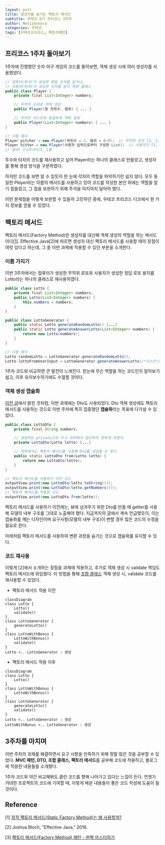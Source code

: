 ```yaml
---
layout: post
title: 생성자를 숨기는 팩토리 메서드
subtitle: 우테코 6기 프리코스 3주차
author: Metishonora
categories: 우테코
tags: [우테코프리코스, 팩토리패턴]
---
```

## 프리코스 1주차 돌아보기
1주차에 진행했던 숫자 야구 게임의 코드를 돌아보면, 객체 생성 시에 여러 생성자를 사용했었다.
```java
// 컴퓨터(투수)가 생성한 랜덤 숫자를 담거나,
// 사용자(타자)가 생성한 숫자를 담기 위한 클래스
public class Player {
	private final List<Integer> numbers;

	// 무작위 숫자로 객체 생성
	public Player(총 자릿수, 범위) { ... }

	// 주어진 리스트와 동일하게 객체 생성
	public Player(List<Integer> numbers) { ... }
}

// 사용 예시
Player pitcher = new Player(자릿수 = 3, 범위 = 0~9);  // 무작위 숫자 [3, 2, 7]  생성
Player hitter = new Player(사용자 입력으로부터 구성한 List);  // 사용자가 [1, 2, 3] 입력
// 결과: 1스트라이크, 1볼
```
투수와 타자의 코드를 재사용하고 싶어 Player라는 하나의 클래스로 만들었고,
생성자를 통해 생성 방식을 구분하였다.

하지만 코드를 보면 알 수 있듯이 한 눈에 각자의 역할을 파악하기란 쉽지 않다.
모두 동일한 *Player*라는 이름의 메서드를 사용하고 있어 코드를 작성한 본인 외에는
역할을 알기 힘들었고,
그 점을 보완하기 위해 주석을 덕지덕지 달아야 했다.

이런 문제점을 어떻게 보완할 수 있을까 고민하던 중에, 우테코 프리코스 디코에서 한 가지
정보를 얻을 수 있었다.

## 팩토리 메서드
팩토리 메서드(Factory Method)란 생성자를 대신해 객체 생성의 역할을 하는
메서드이다[[1]]. Effective Java[2]에 따르면 생성자 대신 팩토리 메서드를 사용할 때의 장점이
여럿 있다고 하는데, 그 중 이번 과제에 적용할 수 있던 부분을 소개한다.

### 이름 가지기
이번 3주차에서는 컴퓨터가 생성한 무작위 로또와 사용자가 생성한 정답 로또 용지를
Lotto라는 하나의 클래스로 재사용하였다.
```java
public class Lotto {
	private final List<Integer> numbers;
	public Lotto(List<Integer> numbers) {
		this.numbers = numbers;
	}
}

public class LottoGenerator {
	public static Lotto generateRandomLotto() {...}
	public static Lotto generateAnswerLotto(List<Integer> numbers) {
		return new Lotto(numbers);
	}
}

// 사용 예시
Lotto randomLotto = LottoGenerator.generateRandomLotto();
Lotto lottoFromUserInput = LottoGenerator.generateAnswerLotto(/*리스트*/);
```
1주차 코드와 비교하면 큰 발전이 느껴진다. 한눈에 무슨 역할을 하는 코드인지 알아보기 쉽고,
이후 유지보수하기에도 수월할 것이다.

### 객체 생성 캡슐화
[이전 글](/우테코/2023/11/07/2-woowacourse-pre3-dto)에서 밝힌 것처럼, 이번 과제에는
Dto도 사용되었다. Dto 객체 생성에도 팩토리 메서드를 사용하는 것으로 이번 주차에 특히
집중했던 **캡슐화**라는 목표에 다가설 수 있었다.
```java
public class LottoDto {
	private final String numbers;

	// 생성자는 private으로 두고 외부에서 접근하지 못하게 하였다.
	private LottoDto(Lotto lotto) {...}

	// 외부에서는 팩토리 메서드를 사용해 Dto를 생성할 수 있다.
	public static LottoDto from(Lotto lotto) {
		return new LottoDto(lotto);
	}
}

// 팩토리 메서드를 사용하기 이전 코드
outputView.print(new LottoDto(lotto.toString()));
outputView.print(new LottoDto(lotto.getNumbers()));
// 팩토리 메서드를 적용한 코드
outputView.print(new LottoDto.from(lotto));
```
팩토리 메서드를 사용하기 이전에는, 뷰에 넘겨주기 위한 Dto를 만들 때 getter를 사용해
모델의 내부 구조를 그대로 노출해야 했다. 지금까지의 글에서 계속 언급했듯이, 이는 캡슐화를
깨는 디자인이며 요구사항(모델의 내부 구조)이 변할 경우 많은 코드의 수정을 필요로 한다.

아래처럼 팩토리 메서드를 사용하여 변환 과정을 숨기는 것으로 캡슐화를 유지할 수 있다.

### 코드 재사용
이렇게 [2]에서 소개하는 장점을 과제에 적용하고,
추가로 객체 생성 시 validate 책임도 팩토리 메서드에 위임했다.
이 방법을 통해 [조합 클래스](/우테코/2023/11/08/1-woowacourse-pre3-composition) 객체
생성 시, validate 코드를 재사용할 수 있었다.
- 팩토리 메서드 적용 이전
```mermaid!
classDiagram
class Lotto {
	Lotto()
	validate()
}
class LottoGenerator {
	generateLotto()
}
class LottoWithBonus {
	LottoWithBonus()
	validate()
}
Lotto <.. LottoGenerator : 생성
```
- 팩토리 메서드 적용 이후
```mermaid!
classDiagram
class Lotto {
	Lotto()
}
class LottoWithBonus {
	LottoWithBonus()
}
class LottoGenerator {
	generateLotto()
	validate()
}
Lotto <.. LottoGenerator : 생성
LottoWithBonus <.. LottoGenerator : 생성
```

## 3주차를 마치며
이번 주차의 과제를 해결하면서 요구 사항을 만족하기 위해 정말 많은 것을 공부할 수 있었다.
**MVC 패턴, DTO, 조합 클래스, 팩토리 메서드**를 공부해 코드에 적용하고, 블로그에 적용한
내용들을 소개했다.

1주차 코드와 약간 비교해봐도 클린 코드를 향해 나아가고 있다는 느낌이 든다. 언젠가 거대한
프로젝트의 코드에 기여할 때, 이렇게 배운 내용들이 좋은 코드 작성에 도움이 될 것이다.

## Reference
\[1] [정적 팩토리 메서드(Static Factory Method)는 왜 사용할까?](https://tecoble.techcourse.co.kr/post/2020-05-26-static-factory-method/)

\[2] Joshua Bloch, "Effective Java," 2018.

\[3] [팩토리 메서드(Factory Method) 패턴 - 완벽 마스터하기](https://inpa.tistory.com/entry/GOF-%F0%9F%92%A0-%ED%8C%A9%ED%86%A0%EB%A6%AC-%EB%A9%94%EC%84%9C%EB%93%9CFactory-Method-%ED%8C%A8%ED%84%B4-%EC%A0%9C%EB%8C%80%EB%A1%9C-%EB%B0%B0%EC%9B%8C%EB%B3%B4%EC%9E%90)

[1]: https://tecoble.techcourse.co.kr/post/2020-05-26-static-factory-method/